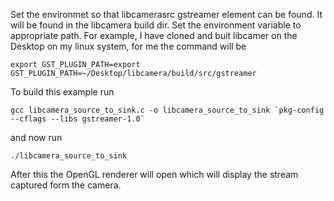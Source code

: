 


Set the environmet so that libcamerasrc gstreamer element can be found. It will be found in the libcamera build dir. Set the environment variable to appropriate path. 
For example, I have cloned and buit libcamer on the Desktop on my linux system, for me the command will be 

```
export GST_PLUGIN_PATH=export GST_PLUGIN_PATH=~/Desktop/libcamera/build/src/gstreamer

```

To build this example run

```
gcc libcamera_source_to_sink.c -o libcamera_source_to_sink `pkg-config --cflags --libs gstreamer-1.0`
```
and now run

`./libcamera_source_to_sink `

After this the OpenGL renderer will open which will display the stream captured form the camera.

